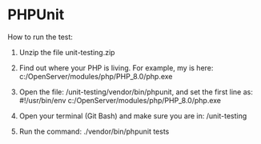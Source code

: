 # PHPUnit

How to run the test:

1. Unzip the file unit-testing.zip

2. Find out where your PHP is living. For example, my is here:
   c:/OpenServer/modules/php/PHP_8.0/php.exe

3. Open the file: /unit-testing/vendor/bin/phpunit, and set the first line as:
   #!/usr/bin/env c:/OpenServer/modules/php/PHP_8.0/php.exe

4. Open your terminal (Git Bash) and make sure you are in: /unit-testing

5. Run the command: ./vendor/bin/phpunit tests
